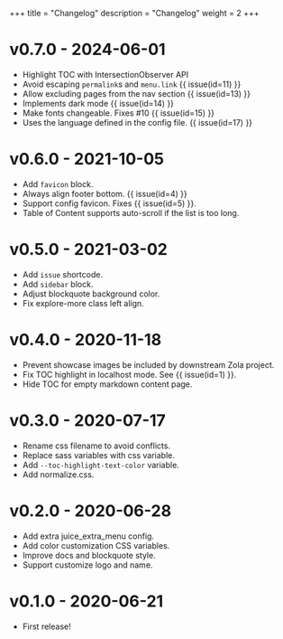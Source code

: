 +++
title = "Changelog"
description = "Changelog"
weight = 2
+++

# v0.7.0 - 2024-06-01

- Highlight TOC with IntersectionObserver API
- Avoid escaping `permalink`s and `menu.link` {{ issue(id=11) }}
- Allow excluding pages from the nav section {{ issue(id=13) }}
- Implements dark mode {{ issue(id=14) }}
- Make fonts changeable. Fixes #10 {{ issue(id=15) }}
- Uses the language defined in the config file. {{ issue(id=17) }}


# v0.6.0 - 2021-10-05

- Add `favicon` block.
- Always align footer bottom. {{ issue(id=4) }}
- Support config favicon. Fixes {{ issue(id=5) }}.
- Table of Content supports auto-scroll if the list is too long.

# v0.5.0 - 2021-03-02

- Add `issue` shortcode.
- Add `sidebar` block.
- Adjust blockquote background color.
- Fix explore-more class left align.

# v0.4.0 - 2020-11-18

- Prevent showcase images be included by downstream Zola project.
- Fix TOC highlight in localhost mode. See {{ issue(id=1) }}.
- Hide TOC for empty markdown content page.

# v0.3.0 - 2020-07-17

- Rename css filename to avoid conflicts.
- Replace sass variables with css variable.
- Add `--toc-highlight-text-color` variable.
- Add normalize.css.
 
# v0.2.0 - 2020-06-28

- Add extra juice_extra_menu config.
- Add color customization CSS variables.
- Improve docs and blockquote style.
- Support customize logo and name.

# v0.1.0 - 2020-06-21

- First release!